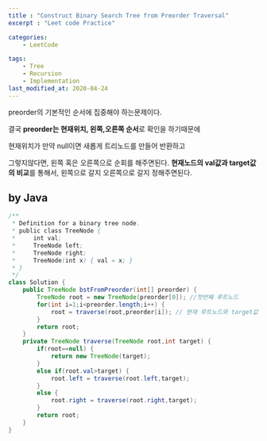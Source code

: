 ```yaml
---
title : "Construct Binary Search Tree from Preorder Traversal"
excerpt : "Leet code Practice"

categories:
    - LeetCode

tags:
    - Tree
    - Recursion
    - Implementation
last_modified_at: 2020-04-24
---
```


preorder의 기본적인 순서에 집중해야 하는문제이다.

결국 **preorder는 현재위치, 왼쪽,오른쪽 순서**로 확인을 하기때문에 

현재위치가 만약 null이면 새롭게 트리노드를 만들어 반환하고

그렇지않다면, 왼쪽 혹은 오른쪽으로 순회를 해주면된다. **현재노드의 val값과 target값의 비교**를 통해서, 왼쪽으로 갈지 오른쪽으로 갈지 정해주면된다.

## by Java

```java
/**
 * Definition for a binary tree node.
 * public class TreeNode {
 *     int val;
 *     TreeNode left;
 *     TreeNode right;
 *     TreeNode(int x) { val = x; }
 * }
 */
class Solution {
    public TreeNode bstFromPreorder(int[] preorder) {
        TreeNode root = new TreeNode(preorder[0]); //첫번째 루트노드
        for(int i=1;i<preorder.length;i++) {
            root = traverse(root,preorder[i]); // 현재 루트노드와 target값을 계속 보내준다
        }
        return root;
    }
    private TreeNode traverse(TreeNode root,int target) {
        if(root==null) {
            return new TreeNode(target);
        }
        else if(root.val>target) {
            root.left = traverse(root.left,target);
        }
        else {
            root.right = traverse(root.right,target);
        }
        return root;
    }
}
```